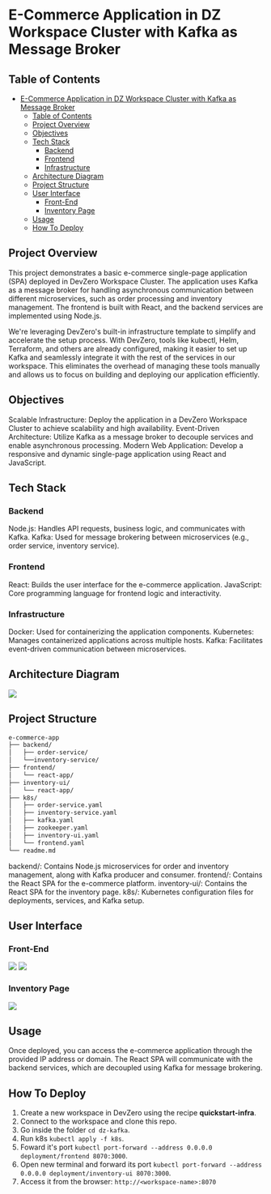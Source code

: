# E-Commerce Application in DZ Workspace Cluster with Kafka as Message Broker

## Table of Contents
- [E-Commerce Application in DZ Workspace Cluster with Kafka as Message Broker](#e-commerce-application-in-dz-workspace-cluster-with-kafka-as-message-broker)
  - [Table of Contents](#table-of-contents)
  - [Project Overview](#project-overview)
  - [Objectives](#objectives)
  - [Tech Stack](#tech-stack)
    - [Backend](#backend)
    - [Frontend](#frontend)
    - [Infrastructure](#infrastructure)
  - [Architecture Diagram](#architecture-diagram)
  - [Project Structure](#project-structure)
  - [User Interface](#user-interface)
    - [Front-End](#front-end)
    - [Inventory Page](#inventory-page)
  - [Usage](#usage)
  - [How To Deploy](#how-to-deploy)

## Project Overview
This project demonstrates a basic e-commerce single-page application (SPA) deployed in DevZero Workspace Cluster. The application uses Kafka as a message broker for handling asynchronous communication between different microservices, such as order processing and inventory management. The frontend is built with React, and the backend services are implemented using Node.js.

We're leveraging DevZero's built-in infrastructure template to simplify and accelerate the setup process. With DevZero, tools like kubectl, Helm, Terraform, and others are already configured, making it easier to set up Kafka and seamlessly integrate it with the rest of the services in our workspace. This eliminates the overhead of managing these tools manually and allows us to focus on building and deploying our application efficiently.

## Objectives
Scalable Infrastructure: Deploy the application in a DevZero Workspace Cluster to achieve scalability and high availability.
Event-Driven Architecture: Utilize Kafka as a message broker to decouple services and enable asynchronous processing.
Modern Web Application: Develop a responsive and dynamic single-page application using React and JavaScript.

## Tech Stack
### Backend
Node.js: Handles API requests, business logic, and communicates with Kafka.
Kafka: Used for message brokering between microservices (e.g., order service, inventory service).
### Frontend
React: Builds the user interface for the e-commerce application.
JavaScript: Core programming language for frontend logic and interactivity.
### Infrastructure
Docker: Used for containerizing the application components.
Kubernetes: Manages containerized applications across multiple hosts.
Kafka: Facilitates event-driven communication between microservices.

## Architecture Diagram
![](.gitbook/assets/dz-kafka-arch.png)

## Project Structure

```bash
e-commerce-app
├── backend/
│   ├── order-service/
│   └──inventory-service/
├── frontend/
│   └── react-app/
├── inventory-ui/
│   └── react-app/
├── k8s/
│   ├── order-service.yaml
│   ├── inventory-service.yaml
│   ├── kafka.yaml
│   ├── zookeeper.yaml
│   ├── inventory-ui.yaml
│   └── frontend.yaml
└── readme.md
```
backend/: Contains Node.js microservices for order and inventory management, along with Kafka producer and consumer.
frontend/: Contains the React SPA for the e-commerce platform.
inventory-ui/: Contains the React SPA for the inventory page.
k8s/: Kubernetes configuration files for deployments, services, and Kafka setup.

## User Interface
### Front-End
![](.gitbook/assets/Customer-view-page.png)
![](.gitbook/assets/Product-Details-page.png)

### Inventory Page
![](.gitbook/assets/Backend-view.png)

## Usage

Once deployed, you can access the e-commerce application through the provided IP address or domain. The React SPA will communicate with the backend services, which are decoupled using Kafka for message brokering.

## How To Deploy

1. Create a new workspace in DevZero using the recipe **quickstart-infra**.
2. Connect to the workspace and clone this repo.
3. Go inside the folder `cd dz-kafka`.
4. Run k8s `kubectl apply -f k8s`.
5. Foward it's port `kubectl port-forward --address 0.0.0.0 deployment/frontend 8070:3000`.
6. Open new terminal and forward its port `kubectl port-forward --address 0.0.0.0 deployment/inventory-ui 8070:3000`.
7. Access it from the browser: `http://<workspace-name>:8070`
